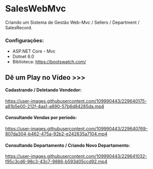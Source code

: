 # SalesWebMvc
Criando um Sistema de Gestão Web-Mvc / Sellers / Department / SalesRecord.

### Configurações:
- ASP.NET Core - Mvc
- Dotnet 6.0
- Biblíoteca: https://bootswatch.com/

## Dê um Play no Vídeo >>>


#### Cadastrando / Deletando Vendedor:
https://user-images.githubusercontent.com/109990443/229640175-a81b5e00-212f-4aa1-a890-57b6d84285da.mp4

#### Consultando Vendas por período:
https://user-images.githubusercontent.com/109990443/229640769-807da304-b462-475a-92b2-e242635a7104.mp4

#### Consultando Departamento / Criando Novo Departamento:
https://user-images.githubusercontent.com/109990443/229641032-f95c3cd6-98c3-43c7-9886-b593d05ccd92.mp4
